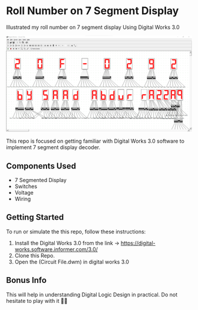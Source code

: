# Roll Number on 7 Segment Display
 Illustrated my roll number on 7 segment display Using Digital Works 3.0
 
![seven segment display](https://github.com/SaadARazzaq/Roll-Number-on-7-Segment-Display/blob/main/Circuit%20Picture.png)

This repo is focused on getting familiar with Digital Works 3.0 software to implement 7 segment display decoder.

## Components Used

- 7 Segmented Display
- Switches
- Voltage
- Wiring

## Getting Started

To run or simulate the this repo, follow these instructions:

1. Install the Digital Works 3.0 from the link -> https://digital-works.software.informer.com/3.0/
2. Clone this Repo.
3. Open the (Circuit File.dwm) in digital works 3.0

## Bonus Info

This will help in understanding Digital Logic Design in practical. Do not hesitate to play with it 🙂🔥
